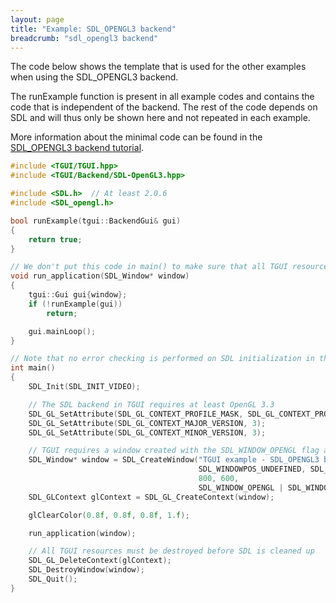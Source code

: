 ```yaml
---
layout: page
title: "Example: SDL_OPENGL3 backend"
breadcrumb: "sdl_opengl3 backend"
---
```


The code below shows the template that is used for the other examples when using the SDL\_OPENGL3 backend.

The runExample function is present in all example codes and contains the code that is independent of the backend. The rest of the code depends on SDL and will thus only be shown here and not repeated in each example.

More information about the minimal code can be found in the [SDL_OPENGL3 backend tutorial](/tutorials/1.0/backend-sdl-opengl3/).

``` c++
#include <TGUI/TGUI.hpp>
#include <TGUI/Backend/SDL-OpenGL3.hpp>

#include <SDL.h>  // At least 2.0.6
#include <SDL_opengl.h>

bool runExample(tgui::BackendGui& gui)
{
    return true;
}

// We don't put this code in main() to make sure that all TGUI resources are destroyed before destroying SDL
void run_application(SDL_Window* window)
{
    tgui::Gui gui{window};
    if (!runExample(gui))
        return;

    gui.mainLoop();
}

// Note that no error checking is performed on SDL initialization in this example code
int main()
{
    SDL_Init(SDL_INIT_VIDEO);

    // The SDL backend in TGUI requires at least OpenGL 3.3
    SDL_GL_SetAttribute(SDL_GL_CONTEXT_PROFILE_MASK, SDL_GL_CONTEXT_PROFILE_CORE);
    SDL_GL_SetAttribute(SDL_GL_CONTEXT_MAJOR_VERSION, 3);
    SDL_GL_SetAttribute(SDL_GL_CONTEXT_MINOR_VERSION, 3);

    // TGUI requires a window created with the SDL_WINDOW_OPENGL flag and an OpenGL context
    SDL_Window* window = SDL_CreateWindow("TGUI example - SDL_OPENGL3 backend",
                                          SDL_WINDOWPOS_UNDEFINED, SDL_WINDOWPOS_UNDEFINED,
                                          800, 600,
                                          SDL_WINDOW_OPENGL | SDL_WINDOW_SHOWN);
    SDL_GLContext glContext = SDL_GL_CreateContext(window);

    glClearColor(0.8f, 0.8f, 0.8f, 1.f);

    run_application(window);

    // All TGUI resources must be destroyed before SDL is cleaned up
    SDL_GL_DeleteContext(glContext);
    SDL_DestroyWindow(window);
    SDL_Quit();
}
```
